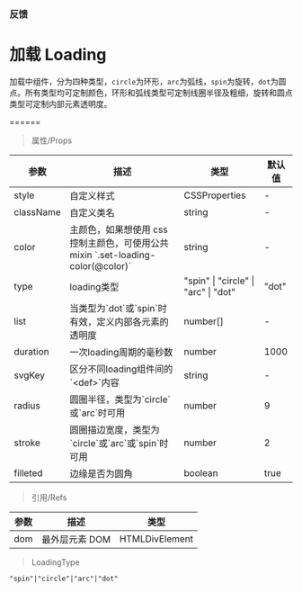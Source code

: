 ### 反馈

# 加载 Loading

加载中组件，分为四种类型，`circle`为环形，`arc`为弧线，`spin`为旋转，`dot`为圆点。所有类型均可定制颜色，环形和弧线类型可定制线圈半径及粗细，旋转和圆点类型可定制内部元素透明度。

======

> 属性/Props

|参数|描述|类型|默认值|
|----------|-------------|------|------|
|style|自定义样式|CSSProperties|-|
|className|自定义类名|string|-|
|color|主颜色，如果想使用 css 控制主颜色，可使用公共 mixin \`\.set\-loading\-color(@color)\`|string|-|
|type|loading类型|"spin" \| "circle" \| "arc" \| "dot"|"dot"|
|list|当类型为\`dot\`或\`spin\`时有效，定义内部各元素的透明度|number\[\]|-|
|duration|一次loading周期的毫秒数|number|1000|
|svgKey|区分不同loading组件间的\`\<def\>\`内容|string|-|
|radius|圆圈半径，类型为\`circle\`或\`arc\`时可用|number|9|
|stroke|圆圈描边宽度，类型为\`circle\`或\`arc\`或\`spin\`时可用|number|2|
|filleted|边缘是否为圆角|boolean|true|

> 引用/Refs

|参数|描述|类型|
|----------|-------------|------|
|dom|最外层元素 DOM|HTMLDivElement|

> LoadingType

```
"spin"|"circle"|"arc"|"dot"
```
